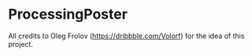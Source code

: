 # ProcessingPoster
All credits to Oleg Frolov (https://dribbble.com/Volorf) for the idea of this project.
